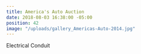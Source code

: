 ```yaml
---
title: America's Auto Auction
date: 2018-08-03 16:38:00 -05:00
position: 42
image: "/uploads/gallery_Americas-Auto-2014.jpg"
---
```


Electrical Conduit